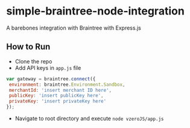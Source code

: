 # simple-braintree-node-integration
A barebones integration with Braintree with Express.js

## How to Run
* Clone the repo
* Add API keys in `app.js` file

```javascript
var gateway = braintree.connect({
 environment: braintree.Environment.Sandbox,
 merchantId: 'insert merchant ID here',
 publicKey: 'insert publicKey here',
 privateKey: 'insert privateKey here'
});
```

* Navigate to root directory and execute `node vzeroJS/app.js`
